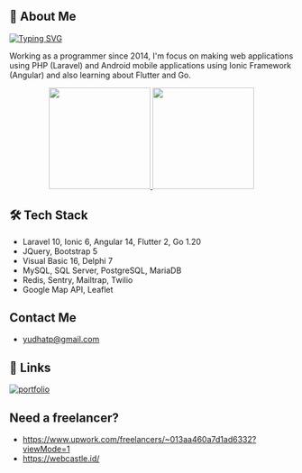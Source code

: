 ## 🚀 About Me
<a href="https://git.io/typing-svg"><img src="https://readme-typing-svg.herokuapp.com?font=Fira+Code&pause=1000&width=435&lines=Full+Stack+Developer" alt="Typing SVG" /></a>

Working as a programmer since 2014, I'm focus on making web applications using PHP (Laravel) and Android mobile applications using Ionic Framework (Angular) and also learning about Flutter and Go.

<div align="center">
  <a href="https://github.com/yudhatp">
  <!--<img height="180em" src="https://github-readme-stats.vercel.app/api?username=yudhatp&show_icons=true&theme=dark&include_all_commits=true&count_private=true"/>-->
  <img height="180em" src="https://github-readme-stats.vercel.app/api/top-langs/?username=yudhatp&layout=compact&langs_count=8&theme=dark"/>
  <img height="180em" src="https://github-readme-streak-stats.herokuapp.com/?user=yudhatp&theme=radical"/>
</a></div>

## 🛠 Tech Stack
- Laravel 10, Ionic 6, Angular 14, Flutter 2, Go 1.20
- JQuery, Bootstrap 5
- Visual Basic 16, Delphi 7
- MySQL, SQL Server, PostgreSQL, MariaDB
- Redis, Sentry, Mailtrap, Twilio
- Google Map API, Leaflet


## Contact Me

- yudhatp@gmail.com


## 🔗 Links
[![portfolio](https://img.shields.io/badge/my_portfolio-000?style=for-the-badge&logo=ko-fi&logoColor=white)](https://yudhatp.com/)


## Need a freelancer?
- https://www.upwork.com/freelancers/~013aa460a7d1ad6332?viewMode=1
- https://webcastle.id/

